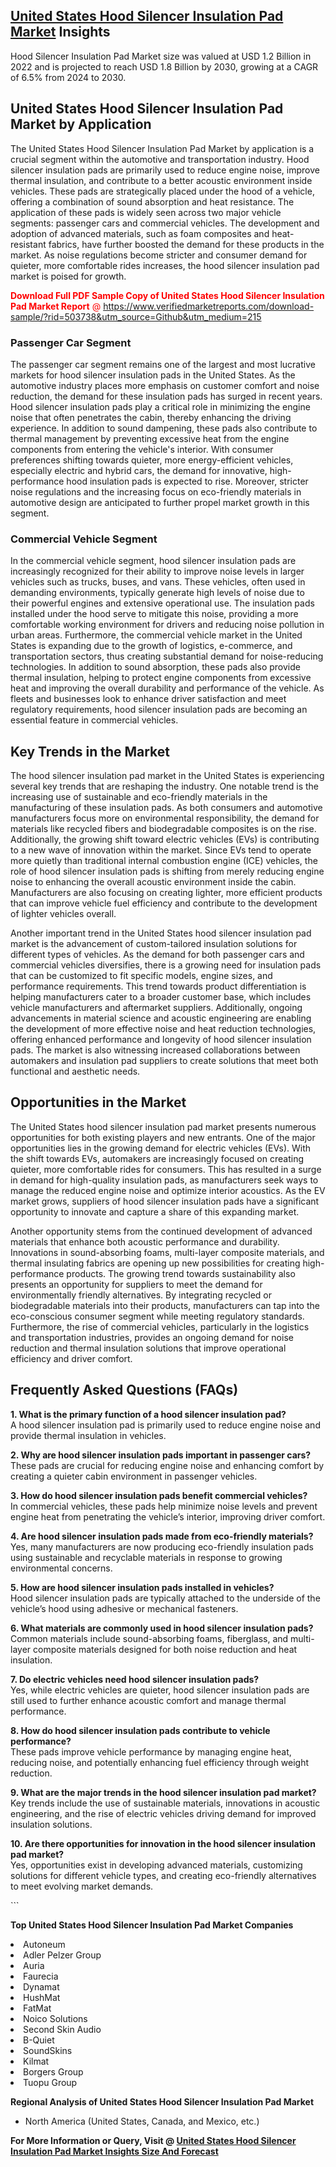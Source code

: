 <h2><a href="https://www.verifiedmarketreports.com/download-sample/?rid=503738&amp;utm_source=Github&amp;utm_medium=215" target="_blank">United States Hood Silencer Insulation Pad Market</a> Insights</h2><p>Hood Silencer Insulation Pad Market size was valued at USD 1.2 Billion in 2022 and is projected to reach USD 1.8 Billion by 2030, growing at a CAGR of 6.5% from 2024 to 2030.</p><p> <h2>United States Hood Silencer Insulation Pad Market by Application</h2> <p>The United States Hood Silencer Insulation Pad Market by application is a crucial segment within the automotive and transportation industry. Hood silencer insulation pads are primarily used to reduce engine noise, improve thermal insulation, and contribute to a better acoustic environment inside vehicles. These pads are strategically placed under the hood of a vehicle, offering a combination of sound absorption and heat resistance. The application of these pads is widely seen across two major vehicle segments: passenger cars and commercial vehicles. The development and adoption of advanced materials, such as foam composites and heat-resistant fabrics, have further boosted the demand for these products in the market. As noise regulations become stricter and consumer demand for quieter, more comfortable rides increases, the hood silencer insulation pad market is poised for growth. <p><span class=""><span style="color: #ff0000;"><strong>Download Full PDF Sample Copy of United States Hood Silencer Insulation Pad Market Report</strong> @ </span><a href="https://www.verifiedmarketreports.com/download-sample/?rid=503738&amp;utm_source=Github&amp;utm_medium=215" target="_blank">https://www.verifiedmarketreports.com/download-sample/?rid=503738&amp;utm_source=Github&amp;utm_medium=215</a></span></p></p> <h3>Passenger Car Segment</h3> <p>The passenger car segment remains one of the largest and most lucrative markets for hood silencer insulation pads in the United States. As the automotive industry places more emphasis on customer comfort and noise reduction, the demand for these insulation pads has surged in recent years. Hood silencer insulation pads play a critical role in minimizing the engine noise that often penetrates the cabin, thereby enhancing the driving experience. In addition to sound dampening, these pads also contribute to thermal management by preventing excessive heat from the engine components from entering the vehicle's interior. With consumer preferences shifting towards quieter, more energy-efficient vehicles, especially electric and hybrid cars, the demand for innovative, high-performance hood insulation pads is expected to rise. Moreover, stricter noise regulations and the increasing focus on eco-friendly materials in automotive design are anticipated to further propel market growth in this segment.</p> <h3>Commercial Vehicle Segment</h3> <p>In the commercial vehicle segment, hood silencer insulation pads are increasingly recognized for their ability to improve noise levels in larger vehicles such as trucks, buses, and vans. These vehicles, often used in demanding environments, typically generate high levels of noise due to their powerful engines and extensive operational use. The insulation pads installed under the hood serve to mitigate this noise, providing a more comfortable working environment for drivers and reducing noise pollution in urban areas. Furthermore, the commercial vehicle market in the United States is expanding due to the growth of logistics, e-commerce, and transportation sectors, thus creating substantial demand for noise-reducing technologies. In addition to sound absorption, these pads also provide thermal insulation, helping to protect engine components from excessive heat and improving the overall durability and performance of the vehicle. As fleets and businesses look to enhance driver satisfaction and meet regulatory requirements, hood silencer insulation pads are becoming an essential feature in commercial vehicles.</p> <h2>Key Trends in the Market</h2> <p>The hood silencer insulation pad market in the United States is experiencing several key trends that are reshaping the industry. One notable trend is the increasing use of sustainable and eco-friendly materials in the manufacturing of these insulation pads. As both consumers and automotive manufacturers focus more on environmental responsibility, the demand for materials like recycled fibers and biodegradable composites is on the rise. Additionally, the growing shift toward electric vehicles (EVs) is contributing to a new wave of innovation within the market. Since EVs tend to operate more quietly than traditional internal combustion engine (ICE) vehicles, the role of hood silencer insulation pads is shifting from merely reducing engine noise to enhancing the overall acoustic environment inside the cabin. Manufacturers are also focusing on creating lighter, more efficient products that can improve vehicle fuel efficiency and contribute to the development of lighter vehicles overall.</p> <p>Another important trend in the United States hood silencer insulation pad market is the advancement of custom-tailored insulation solutions for different types of vehicles. As the demand for both passenger cars and commercial vehicles diversifies, there is a growing need for insulation pads that can be customized to fit specific models, engine sizes, and performance requirements. This trend towards product differentiation is helping manufacturers cater to a broader customer base, which includes vehicle manufacturers and aftermarket suppliers. Additionally, ongoing advancements in material science and acoustic engineering are enabling the development of more effective noise and heat reduction technologies, offering enhanced performance and longevity of hood silencer insulation pads. The market is also witnessing increased collaborations between automakers and insulation pad suppliers to create solutions that meet both functional and aesthetic needs.</p> <h2>Opportunities in the Market</h2> <p>The United States hood silencer insulation pad market presents numerous opportunities for both existing players and new entrants. One of the major opportunities lies in the growing demand for electric vehicles (EVs). With the shift towards EVs, automakers are increasingly focused on creating quieter, more comfortable rides for consumers. This has resulted in a surge in demand for high-quality insulation pads, as manufacturers seek ways to manage the reduced engine noise and optimize interior acoustics. As the EV market grows, suppliers of hood silencer insulation pads have a significant opportunity to innovate and capture a share of this expanding market.</p> <p>Another opportunity stems from the continued development of advanced materials that enhance both acoustic performance and durability. Innovations in sound-absorbing foams, multi-layer composite materials, and thermal insulating fabrics are opening up new possibilities for creating high-performance products. The growing trend towards sustainability also presents an opportunity for suppliers to meet the demand for environmentally friendly alternatives. By integrating recycled or biodegradable materials into their products, manufacturers can tap into the eco-conscious consumer segment while meeting regulatory standards. Furthermore, the rise of commercial vehicles, particularly in the logistics and transportation industries, provides an ongoing demand for noise reduction and thermal insulation solutions that improve operational efficiency and driver comfort.</p> <h2>Frequently Asked Questions (FAQs)</h2> <p><strong>1. What is the primary function of a hood silencer insulation pad?</strong><br> A hood silencer insulation pad is primarily used to reduce engine noise and provide thermal insulation in vehicles.</p> <p><strong>2. Why are hood silencer insulation pads important in passenger cars?</strong><br> These pads are crucial for reducing engine noise and enhancing comfort by creating a quieter cabin environment in passenger vehicles.</p> <p><strong>3. How do hood silencer insulation pads benefit commercial vehicles?</strong><br> In commercial vehicles, these pads help minimize noise levels and prevent engine heat from penetrating the vehicle’s interior, improving driver comfort.</p> <p><strong>4. Are hood silencer insulation pads made from eco-friendly materials?</strong><br> Yes, many manufacturers are now producing eco-friendly insulation pads using sustainable and recyclable materials in response to growing environmental concerns.</p> <p><strong>5. How are hood silencer insulation pads installed in vehicles?</strong><br> Hood silencer insulation pads are typically attached to the underside of the vehicle’s hood using adhesive or mechanical fasteners.</p> <p><strong>6. What materials are commonly used in hood silencer insulation pads?</strong><br> Common materials include sound-absorbing foams, fiberglass, and multi-layer composite materials designed for both noise reduction and heat insulation.</p> <p><strong>7. Do electric vehicles need hood silencer insulation pads?</strong><br> Yes, while electric vehicles are quieter, hood silencer insulation pads are still used to further enhance acoustic comfort and manage thermal performance.</p> <p><strong>8. How do hood silencer insulation pads contribute to vehicle performance?</strong><br> These pads improve vehicle performance by managing engine heat, reducing noise, and potentially enhancing fuel efficiency through weight reduction.</p> <p><strong>9. What are the major trends in the hood silencer insulation pad market?</strong><br> Key trends include the use of sustainable materials, innovations in acoustic engineering, and the rise of electric vehicles driving demand for improved insulation solutions.</p> <p><strong>10. Are there opportunities for innovation in the hood silencer insulation pad market?</strong><br> Yes, opportunities exist in developing advanced materials, customizing solutions for different vehicle types, and creating eco-friendly alternatives to meet evolving market demands.</p> ```</p><p><strong>Top United States Hood Silencer Insulation Pad Market Companies</strong></p><div data-test-id=""><p><li>Autoneum</li><li> Adler Pelzer Group</li><li> Auria</li><li> Faurecia</li><li> Dynamat</li><li> HushMat</li><li> FatMat</li><li> Noico Solutions</li><li> Second Skin Audio</li><li> B-Quiet</li><li> SoundSkins</li><li> Kilmat</li><li> Borgers Group</li><li> Tuopu Group</li></p><div><strong>Regional Analysis of&nbsp;United States Hood Silencer Insulation Pad Market</strong></div><ul><li dir="ltr"><p dir="ltr">North America&nbsp;(United States, Canada, and Mexico, etc.)</p></li></ul><p><strong>For More Information or Query, Visit @&nbsp;</strong><strong><a href="https://www.verifiedmarketreports.com/product/hood-silencer-insulation-pad-market/?utm_source=Github&amp;utm_medium=215" target="_blank">United States Hood Silencer Insulation Pad Market Insights Size And Forecast</a></strong></p></div>
